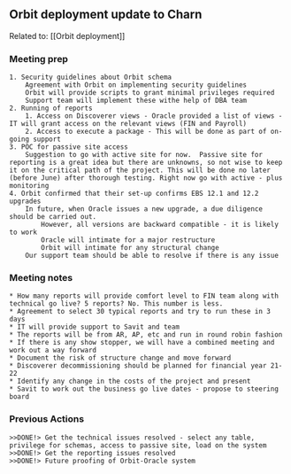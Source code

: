 ## Orbit deployment update to Charn
Related to: [[Orbit deployment]]

### Meeting prep
    1. Security guidelines about Orbit schema 
        Agreement with Orbit on implementing security guidelines
        Orbit will provide scripts to grant minimal privileges required
        Support team will implement these withe help of DBA team
    2. Running of reports 
        1. Access on Discoverer views - Oracle provided a list of views - IT will grant access on the relevant views (FIN and Payroll)
        2. Access to execute a package - This will be done as part of on-going support
    3. POC for passive site access
        Suggestion to go with active site for now.  Passive site for reporting is a great idea but there are unknowns, so not wise to keep it on the critical path of the project. This will be done no later (before June) after thorough testing. Right now go with active - plus monitoring 
    4. Orbit confirmed that their set-up confirms EBS 12.1 and 12.2 upgrades
        In future, when Oracle issues a new upgrade, a due diligence should be carried out. 
            However, all versions are backward compatible - it is likely to work
            Oracle will intimate for a major restructure
            Orbit will intimate for any structural change
        Our support team should be able to resolve if there is any issue

### Meeting notes
    * How many reports will provide comfort level to FIN team along with technical go live? 5 reports? No. This number is less. 
    * Agreement to select 30 typical reports and try to run these in 3 days
    * IT will provide support to Savit and team
    * The reports will be from AR, AP, etc and run in round robin fashion
    * If there is any show stopper, we will have a combined meeting and work out a way forward
    * Document the risk of structure change and move forward
    * Discoverer decommissioning should be planned for financial year 21-22
    * Identify any change in the costs of the project and present 
    * Savit to work out the business go live dates - propose to steering board

### Previous Actions
    >>DONE!> Get the technical issues resolved - select any table, privilege for schemas, access to passive site, load on the system
    >>DONE!> Get the reporting issues resolved
    >>DONE!> Future proofing of Orbit-Oracle system 

